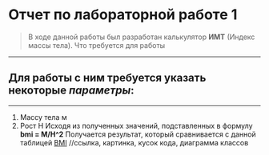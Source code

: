 # Отчет по лабораторной работе 1
> В ходе данной работы был разработан калькулятор **ИМТ** (Индекс массы тела).
Что требуется для работы
------------------------
## Для работы с ним требуется указать некоторые *параметры*:
------------------------
1. Массу тела м
2. Рост H
Исходя из полученных значений, подставленных в формулу **bmi = M/H^2**
Получается результат, который сравнивается с данной таблицей
[BMI](https://fizkultura-fgos.ru/wp-content/uploads/0/4/6/0466c04ae9068a1154f5e89d80bf3968.png)
//ссылка, картинка, кусок кода, диаграмма классов
